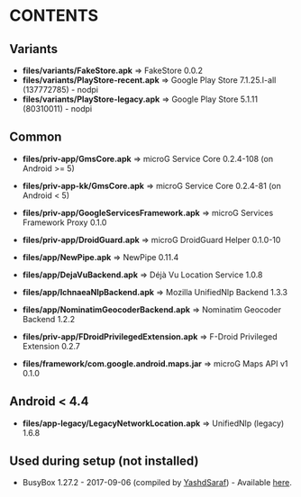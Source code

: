 CONTENTS
========

Variants
--------
- **files/variants/FakeStore.apk** => FakeStore 0.0.2
- **files/variants/PlayStore-recent.apk** => Google Play Store 7.1.25.I-all (137772785) - nodpi
- **files/variants/PlayStore-legacy.apk** => Google Play Store 5.1.11 (80310011) - nodpi

Common
------
- **files/priv-app/GmsCore.apk** => microG Service Core 0.2.4-108 (on Android >= 5)
- **files/priv-app-kk/GmsCore.apk** => microG Service Core 0.2.4-81 (on Android < 5)
- **files/priv-app/GoogleServicesFramework.apk** => microG Services Framework Proxy 0.1.0
- **files/priv-app/DroidGuard.apk** => microG DroidGuard Helper 0.1.0-10

- **files/app/NewPipe.apk** => NewPipe 0.11.4

- **files/app/DejaVuBackend.apk** => Déjà Vu Location Service 1.0.8
- **files/app/IchnaeaNlpBackend.apk** => Mozilla UnifiedNlp Backend 1.3.3
- **files/app/NominatimGeocoderBackend.apk** => Nominatim Geocoder Backend 1.2.2

- **files/priv-app/FDroidPrivilegedExtension.apk** => F-Droid Privileged Extension 0.2.7

- **files/framework/com.google.android.maps.jar** => microG Maps API v1 0.1.0


Android < 4.4
-------------
- **files/app-legacy/LegacyNetworkLocation.apk** => UnifiedNlp (legacy) 1.6.8


Used during setup (not installed)
---------------------------------
- BusyBox 1.27.2 - 2017-09-06 (compiled by [YashdSaraf][1]) - Available [here](https://forum.xda-developers.com/showthread.php?t=3348543).

[1]: https://forum.xda-developers.com/member.php?u=5423715  "YashdSaraf"
